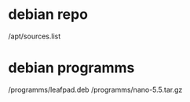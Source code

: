 # debian repo
/apt/sources.list

# debian programms
/programms/leafpad.deb
/programms/nano-5.5.tar.gz

#
